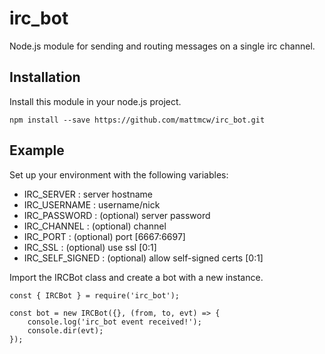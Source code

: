# irc_bot

Node.js module for sending and routing messages on a single irc channel.


## Installation

Install this module in your node.js project.

```
npm install --save https://github.com/mattmcw/irc_bot.git
```

## Example

Set up your environment with the following variables:

* IRC_SERVER : server hostname
* IRC_USERNAME : username/nick
* IRC_PASSWORD : (optional) server password
* IRC_CHANNEL : (optional) channel
* IRC_PORT : (optional) port [6667:6697]
* IRC_SSL : (optional) use ssl [0:1]
* IRC_SELF_SIGNED : (optional) allow self-signed certs [0:1]			


Import the IRCBot class and create a bot with a new instance.

```
const { IRCBot } = require('irc_bot');

const bot = new IRCBot({}, (from, to, evt) => {
	console.log('irc_bot event received!');
	console.dir(evt);
});

```